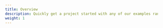 ```yaml
---
title: Overview
description: Quickly get a project started with any of our examples ranging from using parts of the framework to custom components and layouts.
weight: 1
---
```


